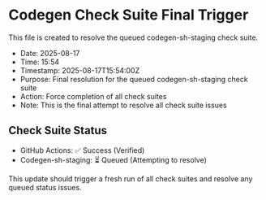# Codegen Check Suite Final Trigger

This file is created to resolve the queued codegen-sh-staging check suite.

- Date: 2025-08-17
- Time: 15:54
- Timestamp: 2025-08-17T15:54:00Z
- Purpose: Final resolution for the queued codegen-sh-staging check suite
- Action: Force completion of all check suites
- Note: This is the final attempt to resolve all check suite issues

## Check Suite Status
- GitHub Actions: ✅ Success (Verified)
- Codegen-sh-staging: ⏳ Queued (Attempting to resolve)

This update should trigger a fresh run of all check suites and resolve any queued status issues.

